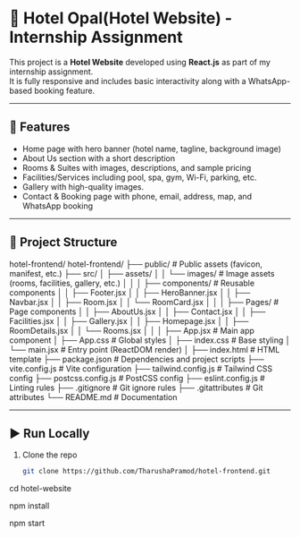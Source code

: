 # 🏨 Hotel Opal(Hotel Website) - Internship Assignment

This project is a **Hotel Website** developed using **React.js** as part of my internship assignment.  
It is fully responsive and includes basic interactivity along with a WhatsApp-based booking feature.

---

## 📌 Features

- Home page with hero banner (hotel name, tagline, background image)
- About Us section with a short description
- Rooms & Suites with images, descriptions, and sample pricing
- Facilities/Services including pool, spa, gym, Wi-Fi, parking, etc.
- Gallery with high-quality images.
- Contact & Booking page with phone, email, address, map, and WhatsApp booking

---

## 📂 Project Structure

hotel-frontend/
hotel-frontend/
├── public/                    # Public assets (favicon, manifest, etc.)
├── src/
│   ├── assets/
│   │   └── images/            # Image assets (rooms, facilities, gallery, etc.)
│   │
│   ├── components/            # Reusable components
│   │   ├── Footer.jsx
│   │   ├── HeroBanner.jsx
│   │   ├── Navbar.jsx
│   │   ├── Room.jsx
│   │   └── RoomCard.jsx
│   │
│   ├── Pages/                # Page components
│   │   ├── AboutUs.jsx
│   │   ├── Contact.jsx
│   │   ├── Facilities.jsx
│   │   ├── Gallery.jsx
│   │   ├── Homepage.jsx
│   │   ├── RoomDetails.jsx
│   │   └── Rooms.jsx
│   │
│   ├── App.jsx               # Main app component
│   ├── App.css               # Global styles
│   ├── index.css             # Base styling
│   └── main.jsx              # Entry point (ReactDOM render)
│
├── index.html                # HTML template
├── package.json              # Dependencies and project scripts
├── vite.config.js            # Vite configuration
├── tailwind.config.js        # Tailwind CSS config
├── postcss.config.js         # PostCSS config
├── eslint.config.js          # Linting rules
├── .gitignore                # Git ignore rules
├── .gitattributes            # Git attributes
└── README.md                 # Documentation


---

## ▶️ Run Locally

1. Clone the repo
   ```bash
   git clone https://github.com/TharushaPramod/hotel-frontend.git

cd hotel-website

npm install

npm start


